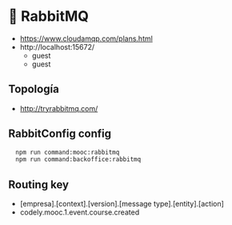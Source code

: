 # 🐰 RabbitMQ

- https://www.cloudamqp.com/plans.html
- http://localhost:15672/
  - guest
  - guest

## Topología

- http://tryrabbitmq.com/

## RabbitConfig config

```sh
  npm run command:mooc:rabbitmq
  npm run command:backoffice:rabbitmq
```

## Routing key

- [empresa].[context].[version].[message type].[entity].[action]
- codely.mooc.1.event.course.created

